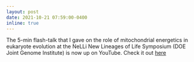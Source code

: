 ```yaml
---
layout: post
date: 2021-10-21 07:59:00-0400
inline: true
---
```


The 5-min flash-talk that I gave on the role of mitochondrial energetics in eukaryote evolution at the NeLLi New Lineages of Life Symposium (DOE Joint Genome Institute) is now up on YouTube. Check it out <a href="https://youtu.be/WAPlYTqLK7U?t=3515">here
